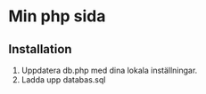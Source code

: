 # Min php sida

## Installation 

1. Uppdatera db.php med dina lokala inställningar. 
2. Ladda upp databas.sql 

